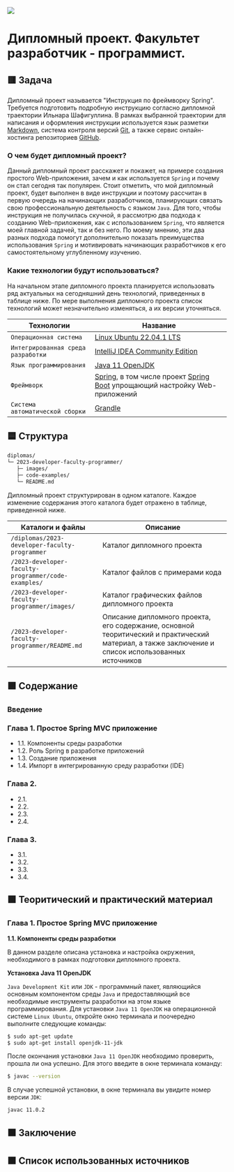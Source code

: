 
![](https://upload.wikimedia.org/wikipedia/ru/4/48/Geekbrains_logo.svg)

# Дипломный проект. Факультет разработчик - программист.

## 🟥 Задача

Дипломный проект называется "Инструкция по фреймворку Spring". Требуется подготовить подробную инструкцию согласно дипломной траектории Ильнара Шафигуллина. В рамках выбранной траектории для написания и оформления инструкции используется язык разметки [Markdown](https://en.wikipedia.org/wiki/Markdown "Ссылка на материал из Википедии"), система контроля версий [Git](https://en.wikipedia.org/wiki/Git "Ссылка на материал из Википедии"), а также сервис онлайн-хостинга репозиториев [GitHub](https://en.wikipedia.org/wiki/GitHub "Ссылка на материал из Википедии").

### О чем будет дипломный проект?

Данный дипломный проект расскажет и покажет, на примере создания простого Web-приложения, зачем и как используется `Spring` и почему он стал сегодня так популярен. Стоит отметить, что мой дипломный проект, будет выполнен в виде инструкции и поэтому рассчитан в первую очередь на начинающих разработчиков, планирующих связать свою профессиональную деятельность с языком `Java`. Для того, чтобы инструкция не получилась скучной, я рассмотрю два подхода к созданию Web-приложения, как с использованием `Spring`, что является моей главной задачей, так и без него. По моему мнению, эти два разных подхода помогут дополнительно показать преимущества использования `Spring` и мотивировать начинающих разработчиков к его самостоятельному углубленному изучению.  

### Какие технологии будут использоваться?

На начальном этапе дипломного проекта планируется использовать ряд актуальных на сегодняшний день технологий, приведенных в таблице ниже. По мере выполнения дипломного проекта список технологий может незначительно изменяться, а их версии уточняться.

Технологии                         | Название
-----------------------------------|-------------------------------------------------------------------------------------------------------------------------------------------------
`Операционная система`             | [Linux Ubuntu 22.04.1 LTS](https://en.wikipedia.org/wiki/Ubuntu "Ссылка на материал из Википедии")
`Интегрированная среда разработки` | [IntelliJ IDEA Community Edition](https://en.wikipedia.org/wiki/IntelliJ_IDEA "Ссылка на материал из Википедии")
`Язык программирования`            | [Java 11 OpenJDK](https://en.wikipedia.org/wiki/OpenJDK "Ссылка на материал из Википедии")
`Фреймворк`                        | [Spring](https://en.wikipedia.org/wiki/Spring_Framework "Ссылка на материал из Википедии"), в том числе проект [Spring Boot](https://en.wikipedia.org/wiki/Spring_Framework#Spring_Boot "Ссылка на материал из Википедии") упрощающий настройку Web-приложений
`Система автоматической сборки`    | [Grandle](https://en.wikipedia.org/wiki/Gradle "Ссылка на материал из Википедии")

## 🟦 Структура

```txt
diplomas/
└─ 2023-developer-faculty-programmer/
   ├─ images/
   ├─ code-examples/
   └─ README.md
```

Дипломный проект структурирован в одном каталоге. Каждое изменение содержания этого каталога будет отражено в таблице, приведенной ниже.

Каталоги и файлы                                    | Описание
----------------------------------------------------|-------------------------------------------------------------------------------------------------------------------------------------------------
`/diplomas/2023-developer-faculty-programmer`       | Каталог дипломного проекта
`/2023-developer-faculty-programmer/code-examples/` | Каталог файлов с примерами кода
`/2023-developer-faculty-programmer/images/`        | Каталог графических файлов дипломного проекта
`/2023-developer-faculty-programmer/README.md`      | Описание дипломного проекта, его содержание, основной теоритический и практический материал, а также заключение и список использованных источников

## 🟪 Содержание

### Введение

### Глава 1. Простое Spring MVC приложение
+ 1.1. Компоненты среды разработки
+ 1.2. Роль Spring в разработке приложений
+ 1.3. Создание приложения
+ 1.4. Импорт в интегрированную среду разработки (IDE)

### Глава 2.
+ 2.1. 
+ 2.2.
+ 2.3.
+ 2.4.

### Глава 3.
+ 3.1.
+ 3.2.
+ 3.3.
+ 3.4.

## 🟩 Теоритический и практический материал

### Глава 1. Простое Spring MVC приложение

__1.1. Компоненты среды разработки__

В данном разделе описана установка и настройка окружения, необходимого в рамках подготовки дипломного проекта.

__Установка Java 11 OpenJDK__

`Java Development Kit` или `JDK` - программный пакет, являющийся основным компонентом среды `Java` и предоставляющий все необходимые инструменты разработки на этом языке программирования. Для установки `Java 11 OpenJDK` на операционной системе `Linux Ubuntu`, откройте окно терминала и поочередно выполните следующие команды:

```bash
$ sudo apt-get update
$ sudo apt-get install openjdk-11-jdk
```

После окончания установки `Java 11 OpenJDK` необходимо проверить, прошла ли она успешно. Для этого введите в окне терминала команду:

```bash
$ javac --version
```

В случае успешной установки, в окне терминала вы увидите номер версии `JDK`:

```bash
javac 11.0.2
```

## 🟧 Заключение

## 🟫 Список использованных источников
